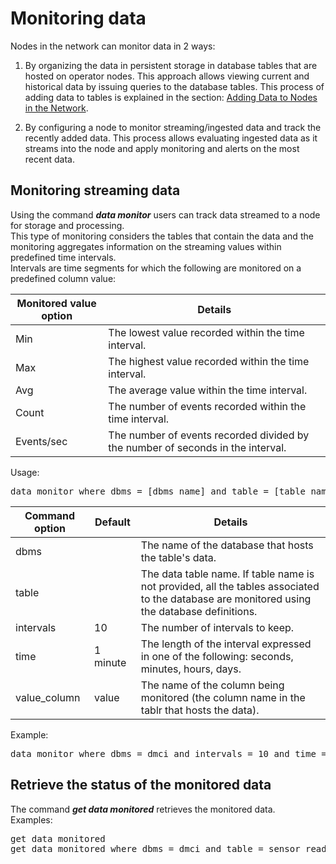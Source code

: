 # Monitoring data

Nodes in the network can monitor data in 2 ways:  
1.  By organizing the data in persistent storage in database tables that are hosted on operator nodes.
This approach allows viewing current and historical data by issuing queries to the database tables. This process of adding data 
    to tables is explained in the section: [Adding Data to Nodes in the Network](https://github.com/AnyLog-co/documentation/blob/master/adding%20data.md#adding-data-to-nodes-in-the-network).
    
2. By configuring a node to monitor streaming/ingested data and track the recently added data. 
   This process allows evaluating ingested data as it streams into the node and apply monitoring and alerts on the most recent data.
   
## Monitoring streaming data

Using the command ***data monitor*** users can track data streamed to a node for storage and processing.  
This type of monitoring considers the tables that contain the data and the monitoring aggregates information on the streaming values within predefined time intervals.   
Intervals are time segments for which the following are monitored on a predefined column value:

| Monitored value option | Details  |
| ------------- | ------------| 
| Min  | The lowest value recorded within the time interval. | 
| Max  | The highest value recorded within the time interval. | 
| Avg | The average value within the time interval. |
| Count | The number of events recorded within the time interval. |
| Events/sec | The number of events recorded divided by the number of seconds in the interval. |


Usage: 
<pre>
data monitor where dbms = [dbms name] and table = [table name] intervals = [counter] and time = [interval time] and value_column = [value column name]
</pre>

| Command option | Default  | Details  |
| ------------- | ------------| ------------| 
| dbms  |  |  The name of the database that hosts the table's data. | 
| table  |  |The data table name. If table name is not provided, all the tables associated to the database are monitored using the database definitions.| 
| intervals | 10 | The number of intervals to keep. |
| time | 1 minute | The length of the interval expressed in one of the following: seconds, minutes, hours, days. |
| value_column | value | The name of the column being monitored (the column name in the tablr that hosts the data). |

Example: 
<pre>
data monitor where dbms = dmci and intervals = 10 and time = 1 minute and time_column = timestamp and value_column = value
</pre>

## Retrieve the status of the monitored data

The command ***get data monitored*** retrieves the monitored data.   
Examples:  
<pre>
get data monitored
get data monitored where dbms = dmci and table = sensor_reading
</pre>
